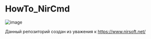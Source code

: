 # HowTo_NirCmd
![image](https://github.com/IvanSibirevV2/HowTo_NirCmd/assets/19653524/094e5871-5a0d-47a4-ab76-b9b7b7abddcc)

Данный репозиторий создан из уважения к https://www.nirsoft.net/

